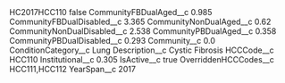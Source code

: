 <?xml version="1.0" encoding="UTF-8"?>
<CustomMetadata xmlns="http://soap.sforce.com/2006/04/metadata" xmlns:xsi="http://www.w3.org/2001/XMLSchema-instance" xmlns:xsd="http://www.w3.org/2001/XMLSchema">
    <label>HC2017HCC110</label>
    <protected>false</protected>
    <values>
        <field>CommunityFBDualAged__c</field>
        <value xsi:type="xsd:double">0.985</value>
    </values>
    <values>
        <field>CommunityFBDualDisabled__c</field>
        <value xsi:type="xsd:double">3.365</value>
    </values>
    <values>
        <field>CommunityNonDualAged__c</field>
        <value xsi:type="xsd:double">0.62</value>
    </values>
    <values>
        <field>CommunityNonDualDisabled__c</field>
        <value xsi:type="xsd:double">2.538</value>
    </values>
    <values>
        <field>CommunityPBDualAged__c</field>
        <value xsi:type="xsd:double">0.358</value>
    </values>
    <values>
        <field>CommunityPBDualDisabled__c</field>
        <value xsi:type="xsd:double">0.293</value>
    </values>
    <values>
        <field>Community__c</field>
        <value xsi:type="xsd:double">0.0</value>
    </values>
    <values>
        <field>ConditionCategory__c</field>
        <value xsi:type="xsd:string">Lung</value>
    </values>
    <values>
        <field>Description__c</field>
        <value xsi:type="xsd:string">Cystic Fibrosis</value>
    </values>
    <values>
        <field>HCCCode__c</field>
        <value xsi:type="xsd:string">HCC110</value>
    </values>
    <values>
        <field>Institutional__c</field>
        <value xsi:type="xsd:double">0.305</value>
    </values>
    <values>
        <field>IsActive__c</field>
        <value xsi:type="xsd:boolean">true</value>
    </values>
    <values>
        <field>OverriddenHCCCodes__c</field>
        <value xsi:type="xsd:string">HCC111,HCC112</value>
    </values>
    <values>
        <field>YearSpan__c</field>
        <value xsi:type="xsd:string">2017</value>
    </values>
</CustomMetadata>
